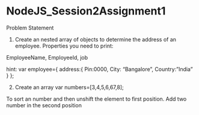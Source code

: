 # NodeJS_Session2Assignment1

Problem Statement

1. Create an nested array of objects to determine the address of an employee.
Properties you need to print:

EmployeeName, EmployeeId, job

hint:
var employee={
address:{
Pin:0000,
City: “Bangalore”,
Country:”India”
}
};

2. Create an array
var numbers=[3,4,5,6,67,8];

To sort an number and then unshift the element to first position.
Add two number in the second position
